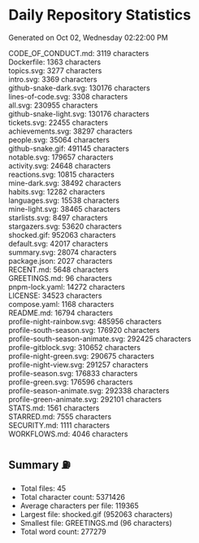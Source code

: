 # Daily Repository Statistics
Generated on Oct 02, Wednesday 02:22:00 PM  

CODE_OF_CONDUCT.md: 3119 characters  
Dockerfile: 1363 characters  
topics.svg: 3277 characters  
intro.svg: 3369 characters  
github-snake-dark.svg: 130176 characters  
lines-of-code.svg: 3308 characters  
all.svg: 230955 characters  
github-snake-light.svg: 130176 characters  
tickets.svg: 22455 characters  
achievements.svg: 38297 characters  
people.svg: 35064 characters  
github-snake.gif: 491145 characters  
notable.svg: 179657 characters  
activity.svg: 24648 characters  
reactions.svg: 10815 characters  
mine-dark.svg: 38492 characters  
habits.svg: 12282 characters  
languages.svg: 15538 characters  
mine-light.svg: 38465 characters  
starlists.svg: 8497 characters  
stargazers.svg: 53620 characters  
shocked.gif: 952063 characters  
default.svg: 42017 characters  
summary.svg: 28074 characters  
package.json: 2027 characters  
RECENT.md: 5648 characters  
GREETINGS.md: 96 characters  
pnpm-lock.yaml: 14272 characters  
LICENSE: 34523 characters  
compose.yaml: 1168 characters  
README.md: 16794 characters  
profile-night-rainbow.svg: 485956 characters  
profile-south-season.svg: 176920 characters  
profile-south-season-animate.svg: 292425 characters  
profile-gitblock.svg: 310652 characters  
profile-night-green.svg: 290675 characters  
profile-night-view.svg: 291257 characters  
profile-season.svg: 176833 characters  
profile-green.svg: 176596 characters  
profile-season-animate.svg: 292338 characters  
profile-green-animate.svg: 292101 characters  
STATS.md: 1561 characters  
STARRED.md: 7555 characters  
SECURITY.md: 1111 characters  
WORKFLOWS.md: 4046 characters  

## Summary ⛽  
- Total files: 45  
- Total character count: 5371426  
- Average characters per file: 119365  
- Largest file: shocked.gif (952063 characters)  
- Smallest file: GREETINGS.md (96 characters)  
- Total word count: 277279  
